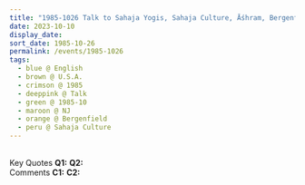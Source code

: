```yaml
---
title: "1985-1026 Talk to Sahaja Yogis, Sahaja Culture, Āśhram, Bergenfield, NJ, U.S.A."
date: 2023-10-10
display_date: 
sort_date: 1985-10-26
permalink: /events/1985-1026
tags:
  - blue @ English
  - brown @ U.S.A.
  - crimson @ 1985
  - deeppink @ Talk
  - green @ 1985-10
  - maroon @ NJ
  - orange @ Bergenfield
  - peru @ Sahaja Culture
---
```


<br>

<wave-list>
  <list-title color="DarkSeaGreen" width="55">Key Quotes</list-title>
  <list-item color="BlanchedAlmond" width="280"><b>Q1:</b> <i></i></list-item>
  <list-item color="Lavender" width="280"><b>Q2:</b> <i></i></list-item>
</wave-list>

<br>

<wave-list>
  <list-title color="DarkSeaGreen" width="55">Comments</list-title>
  <list-item color="BlanchedAlmond" width="280"><b>C1:</b> <i></i></list-item>
  <list-item color="Lavender" width="280"><b>C2:</b> <i></i></list-item>
</wave-list>